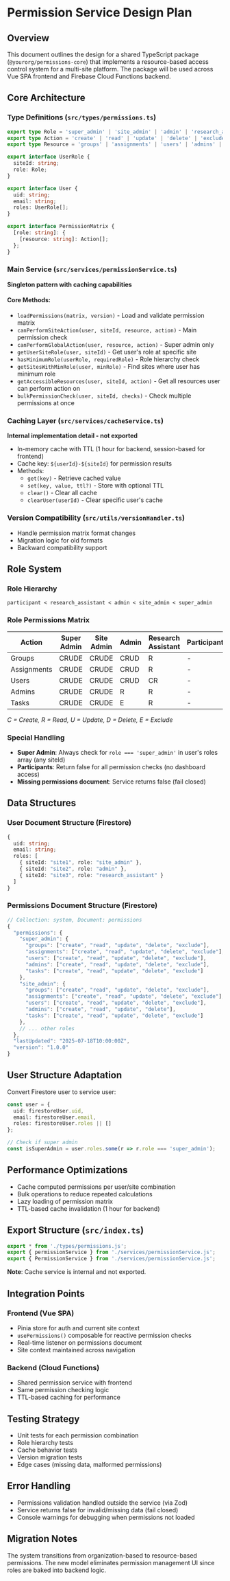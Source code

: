 # Permission Service Design Plan

## Overview

This document outlines the design for a shared TypeScript package (`@yourorg/permissions-core`) that implements a resource-based access control system for a multi-site platform. The package will be used across Vue SPA frontend and Firebase Cloud Functions backend.

## Core Architecture

### Type Definitions (`src/types/permissions.ts`)

```typescript
export type Role = 'super_admin' | 'site_admin' | 'admin' | 'research_assistant' | 'participant';
export type Action = 'create' | 'read' | 'update' | 'delete' | 'exclude';
export type Resource = 'groups' | 'assignments' | 'users' | 'admins' | 'tasks';

export interface UserRole {
  siteId: string;
  role: Role;
}

export interface User {
  uid: string;
  email: string;
  roles: UserRole[];
}

export interface PermissionMatrix {
  [role: string]: {
    [resource: string]: Action[];
  };
}
```

### Main Service (`src/services/permissionService.ts`)

**Singleton pattern with caching capabilities**

#### Core Methods:
- `loadPermissions(matrix, version)` - Load and validate permission matrix
- `canPerformSiteAction(user, siteId, resource, action)` - Main permission check
- `canPerformGlobalAction(user, resource, action)` - Super admin only
- `getUserSiteRole(user, siteId)` - Get user's role at specific site
- `hasMinimumRole(userRole, requiredRole)` - Role hierarchy check
- `getSitesWithMinRole(user, minRole)` - Find sites where user has minimum role
- `getAccessibleResources(user, siteId, action)` - Get all resources user can perform action on
- `bulkPermissionCheck(user, siteId, checks)` - Check multiple permissions at once

### Caching Layer (`src/services/cacheService.ts`)

**Internal implementation detail - not exported**

- In-memory cache with TTL (1 hour for backend, session-based for frontend)
- Cache key: `${userId}-${siteId}` for permission results
- Methods:
  - `get(key)` - Retrieve cached value
  - `set(key, value, ttl?)` - Store with optional TTL
  - `clear()` - Clear all cache
  - `clearUser(userId)` - Clear specific user's cache

### Version Compatibility (`src/utils/versionHandler.ts`)

- Handle permission matrix format changes
- Migration logic for old formats
- Backward compatibility support

## Role System

### Role Hierarchy
```
participant < research_assistant < admin < site_admin < super_admin
```

### Role Permissions Matrix

| Action | Super Admin | Site Admin | Admin | Research Assistant | Participant |
|--------|-------------|------------|-------|-------------------|-------------|
| Groups | CRUDE | CRUDE | CRUD | R | - |
| Assignments | CRUDE | CRUDE | CRUD | R | - |
| Users | CRUDE | CRUDE | CRUD | CR | - |
| Admins | CRUDE | CRUDE | R | R | - |
| Tasks | CRUDE | CRUDE | E | R | - |

*C = Create, R = Read, U = Update, D = Delete, E = Exclude*

### Special Handling

- **Super Admin**: Always check for `role === 'super_admin'` in user's roles array (any siteId)
- **Participants**: Return false for all permission checks (no dashboard access)
- **Missing permissions document**: Service returns false (fail closed)

## Data Structures

### User Document Structure (Firestore)
```typescript
{
  uid: string;
  email: string;
  roles: [
    { siteId: "site1", role: "site_admin" },
    { siteId: "site2", role: "admin" },
    { siteId: "site3", role: "research_assistant" }
  ]
}
```

### Permissions Document Structure (Firestore)
```typescript
// Collection: system, Document: permissions
{
  "permissions": {
    "super_admin": {
      "groups": ["create", "read", "update", "delete", "exclude"],
      "assignments": ["create", "read", "update", "delete", "exclude"],
      "users": ["create", "read", "update", "delete", "exclude"],
      "admins": ["create", "read", "update", "delete", "exclude"],
      "tasks": ["create", "read", "update", "delete", "exclude"]
    },
    "site_admin": {
      "groups": ["create", "read", "update", "delete", "exclude"],
      "assignments": ["create", "read", "update", "delete", "exclude"],
      "users": ["create", "read", "update", "delete", "exclude"],
      "admins": ["create", "read", "update", "delete"],
      "tasks": ["create", "read", "update", "delete", "exclude"]
    },
    // ... other roles
  },
  "lastUpdated": "2025-07-18T10:00:00Z",
  "version": "1.0.0"
}
```

## User Structure Adaptation

Convert Firestore user to service user:
```typescript
const user = {
  uid: firestoreUser.uid,
  email: firestoreUser.email,
  roles: firestoreUser.roles || []
};

// Check if super admin
const isSuperAdmin = user.roles.some(r => r.role === 'super_admin');
```

## Performance Optimizations

- Cache computed permissions per user/site combination
- Bulk operations to reduce repeated calculations
- Lazy loading of permission matrix
- TTL-based cache invalidation (1 hour for backend)

## Export Structure (`src/index.ts`)

```typescript
export * from './types/permissions.js';
export { permissionService } from './services/permissionService.js';
export { PermissionService } from './services/permissionService.js';
```

**Note**: Cache service is internal and not exported.

## Integration Points

### Frontend (Vue SPA)
- Pinia store for auth and current site context
- `usePermissions()` composable for reactive permission checks
- Real-time listener on permissions document
- Site context maintained across navigation

### Backend (Cloud Functions)
- Shared permission service with frontend
- Same permission checking logic
- TTL-based caching for performance

## Testing Strategy

- Unit tests for each permission combination
- Role hierarchy tests
- Cache behavior tests
- Version migration tests
- Edge cases (missing data, malformed permissions)

## Error Handling

- Permissions validation handled outside the service (via Zod)
- Service returns false for invalid/missing data (fail closed)
- Console warnings for debugging when permissions not loaded

## Migration Notes

The system transitions from organization-based to resource-based permissions. The new model eliminates permission management UI since roles are baked into backend logic.